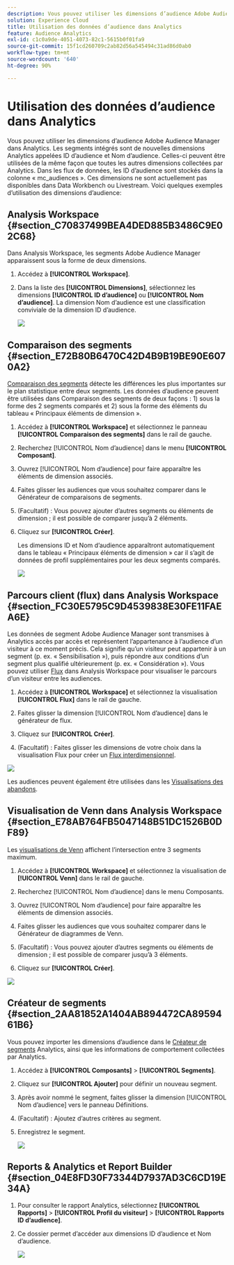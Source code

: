 ```yaml
---
description: Vous pouvez utiliser les dimensions d’audience Adobe Audience Manager dans Analytics. Les segments intégrés sont de nouvelles dimensions Analytics appelées ID d’audience et Nom d’audience. Celles-ci peuvent être utilisées de la même façon que toutes les autres dimensions collectées par Analytics. Dans les flux de données, les ID d’audience sont stockés dans la colonne « mc_audiences ». Ces dimensions ne sont actuellement pas disponibles dans Data Workbench ou Livestream. Voici quelques exemples d’utilisation des dimensions d’audience
solution: Experience Cloud
title: Utilisation des données d’audience dans Analytics
feature: Audience Analytics
exl-id: c1c0a9de-4051-4073-82c1-5615b0f01fa9
source-git-commit: 15f1cd260709c2ab82d56a545494c31ad86d0ab0
workflow-type: tm+mt
source-wordcount: '640'
ht-degree: 90%

---
```


# Utilisation des données d’audience dans Analytics

Vous pouvez utiliser les dimensions d’audience Adobe Audience Manager dans Analytics. Les segments intégrés sont de nouvelles dimensions Analytics appelées ID d’audience et Nom d’audience. Celles-ci peuvent être utilisées de la même façon que toutes les autres dimensions collectées par Analytics. Dans les flux de données, les ID d’audience sont stockés dans la colonne « mc_audiences ». Ces dimensions ne sont actuellement pas disponibles dans Data Workbench ou Livestream. Voici quelques exemples d’utilisation des dimensions d’audience:

## Analysis Workspace {#section_C70837499BEA4DED885B3486C9E02C68}

Dans Analysis Workspace, les segments Adobe Audience Manager apparaissent sous la forme de deux dimensions.

1. Accédez à **[!UICONTROL Workspace]**.
1. Dans la liste des **[!UICONTROL Dimensions]**, sélectionnez les dimensions **[!UICONTROL ID d’audience]** ou **[!UICONTROL Nom d’audience]**. La dimension Nom d’audience est une classification conviviale de la dimension ID d’audience.

   ![](assets/aw-mcaudiences.png)

## Comparaison des segments  {#section_E72B80B6470C42D4B9B19BE90E6070A2}

[Comparaison des segments](https://experienceleague.adobe.com/docs/analytics/analyze/analysis-workspace/panels/segment-comparison/segment-comparison.html?lang=fr) détecte les différences les plus importantes sur le plan statistique entre deux segments. Les données d’audience peuvent être utilisées dans Comparaison des segments de deux façons : 1) sous la forme des 2 segments comparés et 2) sous la forme des éléments du tableau « Principaux éléments de dimension ».

1. Accédez à **[!UICONTROL Workspace]** et sélectionnez le panneau **[!UICONTROL Comparaison des segments]** dans le rail de gauche.

1. Recherchez [!UICONTROL Nom d’audience] dans le menu **[!UICONTROL Composant]**.

1. Ouvrez [!UICONTROL Nom d’audience] pour faire apparaître les éléments de dimension associés.
1. Faites glisser les audiences que vous souhaitez comparer dans le Générateur de comparaisons de segments.
1. (Facultatif) : Vous pouvez ajouter d’autres segments ou éléments de dimension ; il est possible de comparer jusqu’à 2 éléments.
1. Cliquez sur **[!UICONTROL Créer]**.

   Les dimensions ID et Nom d’audience apparaîtront automatiquement dans le tableau « Principaux éléments de dimension » car il s’agit de données de profil supplémentaires pour les deux segments comparés.

   ![](assets/aud-segcompare.png)

## Parcours client (flux) dans Analysis Workspace {#section_FC30E5795C9D4539838E30FE11FAEA6E}

Les données de segment Adobe Audience Manager sont transmises à Analytics accès par accès et représentent l’appartenance à l’audience d’un visiteur à ce moment précis. Cela signifie qu’un visiteur peut appartenir à un segment (p. ex. « Sensibilisation »), puis répondre aux conditions d’un segment plus qualifié ultérieurement (p. ex. « Considération »). Vous pouvez utiliser [Flux](https://experienceleague.adobe.com/docs/analytics/analyze/analysis-workspace/visualizations/fallout/fallout-flow.html?lang=fr) dans Analysis Workspace pour visualiser le parcours d’un visiteur entre les audiences.

1. Accédez à **[!UICONTROL Workspace]** et sélectionnez la visualisation **[!UICONTROL Flux]** dans le rail de gauche.

1. Faites glisser la dimension [!UICONTROL Nom d’audience] dans le générateur de flux.
1. Cliquez sur **[!UICONTROL Créer]**.
1. (Facultatif) : Faites glisser les dimensions de votre choix dans la visualisation Flux pour créer un [Flux interdimensionnel](https://experienceleague.adobe.com/docs/analytics/analyze/analysis-workspace/visualizations/flow/multi-dimensional-flow.html?lang=fr).

![](assets/flow-aamaudiences.png)

Les audiences peuvent également être utilisées dans les [Visualisations des abandons](https://experienceleague.adobe.com/docs/analytics/analyze/analysis-workspace/visualizations/fallout/fallout-flow.html?lang=fr).

## Visualisation de Venn dans Analysis Workspace  {#section_E78AB764FB5047148B51DC1526B0DF89}

Les [visualisations de Venn](https://experienceleague.adobe.com/docs/analytics/analyze/analysis-workspace/visualizations/venn.html?lang=fr) affichent l’intersection entre 3 segments maximum.

1. Accédez à **[!UICONTROL Workspace]** et sélectionnez la visualisation de **[!UICONTROL Venn]** dans le rail de gauche.

1. Recherchez [!UICONTROL Nom d’audience] dans le menu Composants.
1. Ouvrez [!UICONTROL Nom d’audience] pour faire apparaître les éléments de dimension associés.
1. Faites glisser les audiences que vous souhaitez comparer dans le Générateur de diagrammes de Venn.
1. (Facultatif) : Vous pouvez ajouter d’autres segments ou éléments de dimension ; il est possible de comparer jusqu’à 3 éléments.
1. Cliquez sur **[!UICONTROL Créer]**.

![](assets/venn-viz.png)

## Créateur de segments {#section_2AA81852A1404AB894472CA8959461B6}

Vous pouvez importer les dimensions d’audience dans le [Créateur de segments](/help/components/segmentation/segmentation-workflow/seg-build.md) Analytics, ainsi que les informations de comportement collectées par Analytics.

1. Accédez à **[!UICONTROL Composants]** > **[!UICONTROL Segments]**.
1. Cliquez sur **[!UICONTROL Ajouter]** pour définir un nouveau segment.
1. Après avoir nommé le segment, faites glisser la dimension [!UICONTROL Nom d’audience] vers le panneau Définitions.
1. (Facultatif) : Ajoutez d’autres critères au segment.
1. Enregistrez le segment.

   ![](assets/aud-segbuilder.png)

## Reports &amp; Analytics et Report Builder  {#section_04E8FD30F73344D7937AD3C6CD19E34A}

1. Pour consulter le rapport Analytics, sélectionnez **[!UICONTROL Rapports]** > **[!UICONTROL Profil du visiteur]** > **[!UICONTROL Rapports ID d’audience]**.
1. Ce dossier permet d’accéder aux dimensions ID d’audience et Nom d’audience.

   ![](assets/mc-audiences.png)
